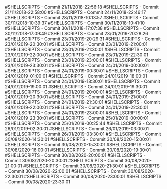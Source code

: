 #SHELLSCRIPTS - Commit 21/11/2018-22:56:18
#SHELLSCRIPTS - Commit 21/11/2018-22:58:00
#SHELLSCRIPTS - Commit 24/11/2018-22:46:17
#SHELLSCRIPTS - Commit 28/11/2018-10:13:57
#SHELLSCRIPTS - Commit 30/11/2018-10:39:37
#SHELLSCRIPTS - Commit 30/11/2018-10:41:10
#SHELLSCRIPTS - Commit 30/11/2018-17:07:38
#SHELLSCRIPTS - Commit 30/11/2018-17:09:49
#SHELLSCRIPTS - Commit 23/01/2019-20:28:26
#SHELLSCRIPTS - Commit 23/01/2019-20:29:31
#SHELLSCRIPTS - Commit 23/01/2019-20:30:01
#SHELLSCRIPTS - Commit 23/01/2019-21:00:01
#SHELLSCRIPTS - Commit 23/01/2019-21:30:01
#SHELLSCRIPTS - Commit 23/01/2019-22:00:01
#SHELLSCRIPTS - Commit 23/01/2019-22:30:01
#SHELLSCRIPTS - Commit 23/01/2019-23:00:01
#SHELLSCRIPTS - Commit 23/01/2019-23:30:01
#SHELLSCRIPTS - Commit 24/01/2019-00:00:01
#SHELLSCRIPTS - Commit 24/01/2019-00:30:01
#SHELLSCRIPTS - Commit 24/01/2019-01:00:01
#SHELLSCRIPTS - Commit 24/01/2019-18:00:01
#SHELLSCRIPTS - Commit 24/01/2019-18:30:01
#SHELLSCRIPTS - Commit 24/01/2019-19:00:01
#SHELLSCRIPTS - Commit 24/01/2019-19:30:01
#SHELLSCRIPTS - Commit 24/01/2019-20:00:01
#SHELLSCRIPTS - Commit 24/01/2019-20:30:01
#SHELLSCRIPTS - Commit 24/01/2019-21:00:01
#SHELLSCRIPTS - Commit 24/01/2019-21:30:01
#SHELLSCRIPTS - Commit 24/01/2019-22:00:01
#SHELLSCRIPTS - Commit 24/01/2019-22:30:01
#SHELLSCRIPTS - Commit 24/01/2019-23:00:01
#SHELLSCRIPTS - Commit 24/01/2019-23:30:01
#SHELLSCRIPTS - Commit 25/01/2019-00:00:01
#SHELLSCRIPTS - Commit 25/01/2019-00:25:44
#SHELLSCRIPTS - Commit 26/01/2019-02:30:01
#SHELLSCRIPTS - Commit 26/01/2019-03:00:01
#SHELLSCRIPTS - Commit 26/01/2019-03:30:01
#SHELLSCRIPTS - Commit 30/08/2020-14:30:01
#SHELLSCRIPTS - Commit 30/08/2020-15:00:01
#SHELLSCRIPTS - Commit 30/08/2020-15:30:01
#SHELLSCRIPTS - Commit 30/08/2020-16:00:01
#SHELLSCRIPTS - Commit 30/08/2020-19:30:01
#SHELLSCRIPTS - Commit 30/08/2020-20:00:01
#SHELLSCRIPTS - Commit 30/08/2020-20:30:01
#SHELLSCRIPTS - Commit 30/08/2020-21:00:01
#SHELLSCRIPTS - Commit 30/08/2020-21:30:01
#SHELLSCRIPTS - Commit 30/08/2020-22:00:01
#SHELLSCRIPTS - Commit 30/08/2020-22:30:01
#SHELLSCRIPTS - Commit 30/08/2020-23:00:01
#SHELLSCRIPTS - Commit 30/08/2020-23:30:01
